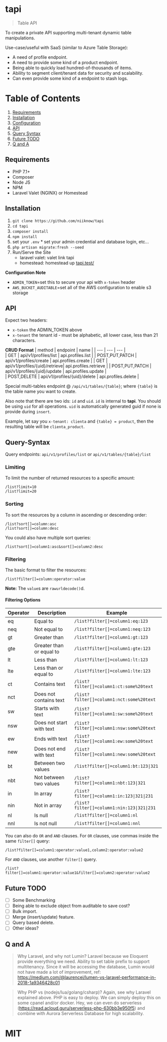 # tapi
> Table API

To create a private API supporting multi-tenant dynamic table manipulations.

Use-case/useful with SaaS (similar to Azure Table Storage):
* A need of profile endpoint.
* A need to provide some kind of a product endpoint.
* Being able to quickly load hundred-of-thousands of items.
* Ability to segment client/tenant data for security and scalability.
* Can even provide some kind of a endpoint to stash logs.

# Table of Contents
1. [Requirements](#requirements)
2. [Installation](#installation)
3. [Configuration](#configuration)
4. [API](#api)
5. [Query Syntax](#query-syntax)
6. [Future TODO](#future-todo)
7. [Q and A](#Q-and-A)

## Requirements
- PHP 7.1+
- Composer
- Node JS
- NPM
- Laravel Valet (NGINX) or Homestead

## Installation
1. `git clone https://github.com/niiknow/tapi`
2. `cd tapi`
3. `composer install`
4. `npm install`
5. set your `.env` * set your admin credential and database login, etc...
6. `php artisan migrate:fresh --seed`
7. Run/Serve the Site
    - laravel valet: valet link tapi
    - homestead: homestead up
    [tapi.test/](tapi.test)

**Configuration Note**
- `ADMIN_TOKEN`=set this to secure your api with `x-token` header
- `AWS_BUCKET_AUDITABLE`=set all of the AWS configuration to enable s3 storage

## API
Expect two headers:
- `x-token` the ADMIN_TOKEN above
- `x-tenant` the tenant id - must be alphabetic, all lower case, less than 21 characters.

**CRUD Format**
| method | endpoint | name |
| --- | --- | --- |      
| GET | api/v1/profiles/list | api.profiles.list |
| POST,PUT,PATCH | api/v1/profiles/create | api.profiles.create |
| GET | api/v1/profiles/{uid}/retrieve| api.profiles.retrieve |
| POST,PUT,PATCH | api/v1/profiles/{uid}/update | api.profiles.update |       
| POST,DELETE | api/v1/profiles/{uid}/delete | api.profiles.delete |

Special multi-tables endpoint @ `/api/v1/tables/{table}`; where `{table}` is the table name you want to create.  

Also note that there are two ids: `id` and `uid`. `id` is internal to **tapi**.  You should be using `uid` for all operations.  `uid` is automatically generated guid if none is provide during `insert`.

Example, let say you `x-tenant: clienta` and `{table} = product`, then the resulting table will be `clienta_product`.

## Query-Syntax
Query endpoints: `api/v1/profiles/list` or `api/v1/tables/{table}/list`

### Limiting

To limit the number of returned resources to a specific amount:

```
/list?limit=10
/list?limit=20
```

### Sorting

To sort the resources by a column in ascending or descending order:

```
/list?sort[]=column:asc
/list?sort[]=column:desc
```

You could also have multiple sort queries:

```
/list?sort[]=column1:asc&sort[]=column2:desc
```

### Filtering

The basic format to filter the resources:

```
/list?filter[]=column:operator:value
```

**Note:** The `value`s are `rawurldecode()`d.

#### Filtering Options

| Operator | Description | Example |
| --- | --- | --- |
| eq | Equal to | `/list?filter[]=column1:eq:123` |
| neq | Not equal to | `/list?filter[]=column1:neq:123` |
| gt | Greater than | `/list?filter[]=column1:gt:123` |
| gte | Greater than or equal to | `/list?filter[]=column1:gte:123` |
| lt | Less than | `/list?filter[]=column1:lt:123` |
| lte | Less than or equal to | `/list?filter[]=column1:lte:123` |
| ct | Contains text | `/list?filter[]=column1:ct:some%20text` |
| nct | Does not contains text | `/list?filter[]=column1:nct:some%20text` |
| sw | Starts with text | `/list?filter[]=column1:sw:some%20text` |
| nsw | Does not start with text | `/list?filter[]=column1:nsw:some%20text` |
| ew | Ends with text | `/list?filter[]=column1:ew:some%20text` |
| new | Does not end with text | `/list?filter[]=column1:new:some%20text` |
| bt | Between two values | `/list?filter[]=column1:bt:123\|321` |
| nbt | Not between two values | `/list?filter[]=column1:nbt:123\|321` |
| in | In array | `/list?filter[]=column1:in:123\|321\|231` |
| nin | Not in array | `/list?filter[]=column1:nin:123\|321\|231` |
| nl | Is null | `/list?filter[]=column1:nl` |
| nnl | Is not null | `/list?filter[]=column1:nnl` |

You can also do `OR` and `AND` clauses. For `OR` clauses, use commas inside the same `filter[]` query:

```
/list?filter[]=column1:operator:value1,column2:operator:value2
```

For `AND` clauses, use another `filter[]` query.

```
/list?filter[]=column1:operator:value1&filter[]=column2:operator:value2
```

## Future TODO
- [ ] Some Benchmarking
- [ ] Being able to exclude object from auditable to save cost?
- [ ] Bulk import.
- [ ] Merge (insert/update) feature.
- [ ] Query based delete.
- [ ] Other ideas?

## Q and A
> Why Laravel, and why not Lumin?
Laravel because we Eloquent provide everything we need.  Ability to set table prefix to support multitenancy.
Since it will be accessing the database, Lumin would not have made a lot of improvement, ref: https://medium.com/@laurencei/lumen-vs-laravel-performance-in-2018-1a9346428c01

> Why PHP vs (nodejs/lua/golang/csharp)?
Again, see why Laravel explained above.  PHP is easy to deploy.  We can simply deploy this on some cpanel and/or docker.  Hey, we can even do serverless (https://read.acloud.guru/serverless-php-630bb3e950f5) and combine with Aurora Serverless Database for high scalability.

# MIT
